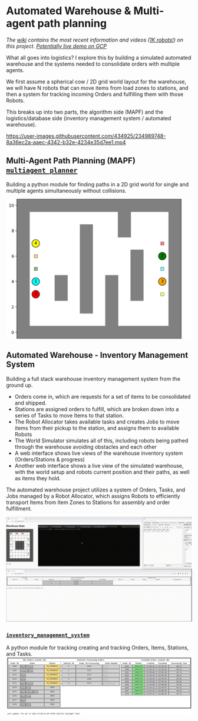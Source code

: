 # Automated Warehouse & Multi-agent path planning

*The [wiki](https://github.com/Elucidation/mapf-multiagent-robot-planning/wiki) contains the most recent information and videos ([1K robots!](https://github.com/Elucidation/mapf-multiagent-robot-planning/assets/434925/e7c71c64-2af6-4b10-a2c1-b1b9d197078e)) on this project. [Potentially live demo on GCP](http://warehouse.tetralark.com/)*

What all goes into logistics? I explore this by building a simulated automated warehouse and the systems needed to consolidate orders with multiple agents.

We first assume a spherical cow / 2D grid world layout for the warehouse, we will have N robots that can move items from load zones to stations, 
and then a system for tracking incoming Orders and fulfilling them with those Robots. 

This breaks up into two parts, the algorithm side (MAPF) and the logistics/database side (inventory management system / automated warehouse).



https://user-images.githubusercontent.com/434925/234989748-8a36ec2a-aaec-4342-b32e-4234e35d7ee1.mp4

## Multi-Agent Path Planning (MAPF)  [`multiagent_planner`](dev/multiagent_planner/)
Building a python module for finding paths in a 2D grid world for single and multiple agents simultaneously without collisions.

![test1 animation](media/scenario4.gif)

## Automated Warehouse - Inventory Management System

Building a full stack warehouse inventory management system from the ground up. 

* Orders come in, which are requests for a set of items to be consolidated and shipped.
* Stations are assigned orders to fulfill, which are broken down into a series of Tasks to move Items to that station.
* The Robot Allocator takes available tasks and creates Jobs to move items from their pickup to the station, and assigns them to available Robots
* The World Simulator simulates all of this, including robots being pathed through the warehouse avoiding obstacles and each other
* A web interface shows live views of the warehouse inventory system (Orders/Stations & progress)
* Another web interface shows a live view of the simulated warehouse, with the world setup and robots current position and their paths, as well as items they hold.

The automated warehouse project utilizes a system of Orders, Tasks, and Jobs managed by a Robot Allocator, which assigns Robots to efficiently transport Items from Item Zones to Stations for assembly and order fulfillment.

![Example automated warehouse](media/media_automated_warehouse_example1.gif)

### [`inventory_management_system`](dev/inventory_management_system/)

A python module for tracking creating and tracking Orders, Items, Stations, and Tasks.
![IMS Web UI](media/ims_example.png)

###

